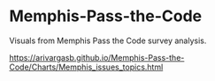 # Memphis-Pass-the-Code
Visuals from Memphis Pass the Code survey analysis.

https://arivargasb.github.io/Memphis-Pass-the-Code/Charts/Memphis_issues_topics.html
